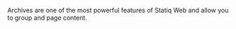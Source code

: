 Archives are one of the most powerful features of Statiq Web and allow you to group and page content.